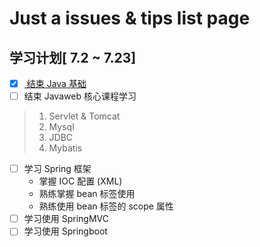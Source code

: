 # Just a issues & tips list page
## 学习计划[ 7.2 ~ 7.23]
- [x] [ 结束 Java 基础 ](https://github.com/lxmcs/lixiaoming-issues/issues/1)
- [ ] 结束 Javaweb 核心课程学习
> 1. Servlet & Tomcat <br>
> 2. Mysql
> 3. JDBC
> 4. Mybatis
- [ ] 学习 Spring 框架 
   - 掌握 IOC 配置 (XML)
   - 熟练掌握 bean 标签使用    
   - 熟练使用 bean 标签的 scope 属性
- [ ] 学习使用 SpringMVC
- [ ] 学习使用 Springboot
